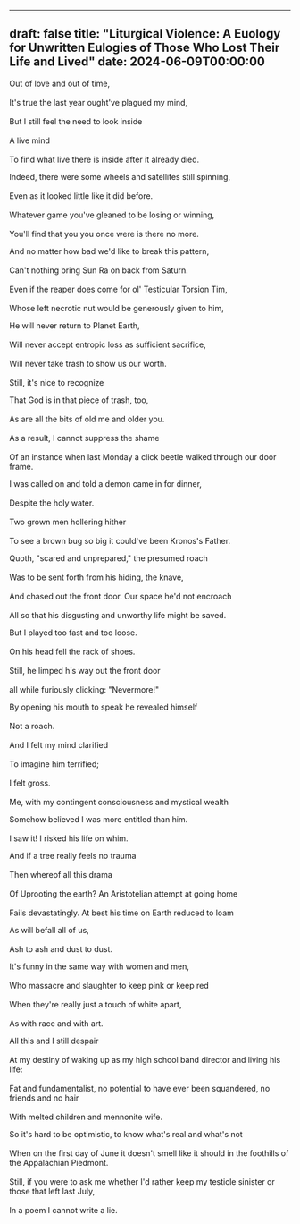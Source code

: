 
---
draft: false
title: "Liturgical Violence: A Euology for Unwritten Eulogies of Those Who Lost Their Life and Lived"
date: 2024-06-09T00:00:00
---
Out of love and out of time, <br>  
It's true the last year ought've plagued my mind, <br>  
But I still feel the need to look inside <br>  
A live mind <br>  
To find what live there is inside after it already died. <br>  

Indeed, there were some wheels and satellites still spinning, <br>  
Even as it looked little like it did before. <br>  
Whatever game you've gleaned to be losing or winning, <br>  
You'll find that you you once were is there no more. <br>  

And no matter how bad we'd like to break this pattern, <br>  
Can't nothing bring Sun Ra on back from Saturn. <br>  
Even if the reaper does come for ol' Testicular Torsion Tim, <br>  
Whose left necrotic nut would be generously given to him, <br>  

He will never return to Planet Earth, <br>  
Will never accept entropic loss as sufficient sacrifice, <br>  
Will never take trash to show us our worth. <br>  
Still, it's nice to recognize <br>  

That God is in that piece of trash, too, <br>  
As are all the bits of old me and older you. <br>  
As a result, I cannot suppress the shame <br>  
Of an instance when last Monday a click beetle walked through our door frame. <br>  

I was called on and told a demon came in for dinner, <br>  
Despite the holy water. <br>  
Two grown men hollering hither <br>  
To see a brown bug so big it could've been Kronos's Father. <br>  

Quoth, "scared and unprepared," the presumed roach <br>  
Was to be sent forth from his hiding, the knave, <br>  
And chased out the front door. Our space he'd not encroach <br>  
All so that his disgusting and unworthy life might be saved. <br>  

But I played too fast and too loose. <br>  
On his head fell the rack of shoes. <br>  
Still, he limped his way out the front door <br>  
all while furiously clicking: "Nevermore!" <br>  


By opening his mouth to speak he revealed himself <br>  
Not a roach. <br>  
And I felt my mind clarified <br>  
To imagine him terrified; <br>  
I felt gross. <br>  
Me, with my contingent consciousness and mystical wealth <br>  

Somehow believed I was more entitled than him. <br>  
I saw it! I risked his life on whim. <br>  

And if a tree really feels no trauma <br>  
Then whereof all this drama <br>  
Of Uprooting the earth? An Aristotelian attempt at going home <br>  
Fails devastatingly. At best his time on Earth reduced to loam <br>  

As will befall all of us, <br>  
Ash to ash and dust to dust. <br>  

It's funny in the same way with women and men, <br>  
Who massacre and slaughter to keep pink or keep red <br>  
When they're really just a touch of white apart, <br>  
As with race and with art. <br>  

All this and I still despair <br>  
At my destiny of waking up as my high school band director and living his life: <br>  
Fat and fundamentalist, no potential to have ever been squandered, no friends and no hair <br>  
With melted children and mennonite wife. <br>  

So it's hard to be optimistic, to know what's real and what's not <br>  
When on the first day of June it doesn't smell like it should in the foothills of the Appalachian Piedmont. <br>  
Still, if you were to ask me whether I'd rather keep my testicle sinister or those that left last July, <br>  
In a poem I cannot write a lie. <br>  